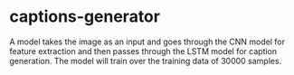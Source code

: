 # captions-generator

A model takes the image as an input and goes through the CNN model for feature extraction and then passes through the LSTM model for caption generation. The model will train over the training data of 30000 samples.
